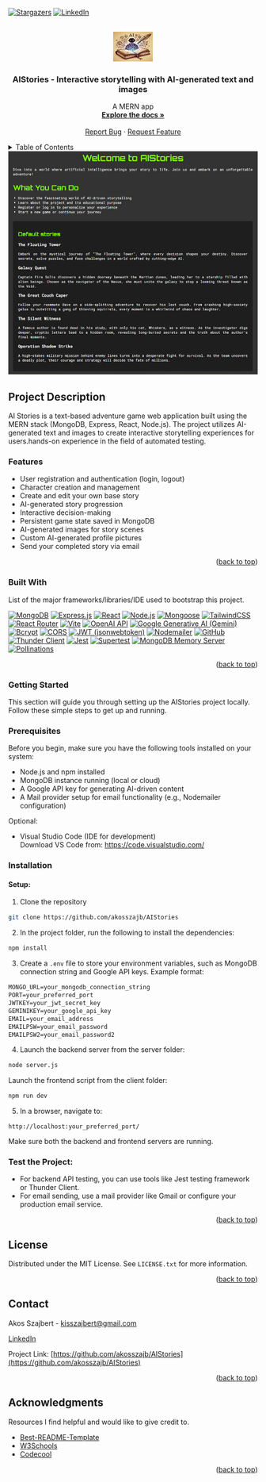 <a id="readme-top"></a>
[![Stargazers](https://img.shields.io/github/stars/akosszajb/AIStories?style=social)](https://github.com/akosszajb/AIStories/stargazers)
[![LinkedIn](https://img.shields.io/badge/LinkedIn-Connect-blue)](https://www.linkedin.com/in/akos-szajbert-7b489126b/)

<!-- PROJECT LOGO -->
<br />
<div align="center">
  <a href="https://github.com/akosszajb/AIStories">
    <img src="images/logo.jpeg" alt="Logo" width="80" height="60">
  </a>

<h3 align="center">AIStories - Interactive storytelling with AI-generated text and images</h3>

  <p align="center">
   A MERN app
    <br />
    <a href="https://github.com/akosszajb/AIStories"><strong>Explore the docs »</strong></a>
    <br />
    <br />
   <a href="https://github.com/akosszajb/AIStories/issues/new?labels=bug&template=bug-report.md">Report Bug</a>
    ·
    <a href="https://github.com/akosszajb/AIStories/issues/new?labels=enhancement&template=feature-request.md">Request Feature</a>
  </p>
</div>

<!-- TABLE OF CONTENTS -->
<details>
  <summary>Table of Contents</summary>
  <ol>
    <li>
      <a href="#project-description">Project Description</a>
      <ul>
      <li><a href="#features">Features</a></li>
        <li><a href="#built-with">Built With</a></li>
      </ul>
    </li>
    <li>
      <a href="#getting-started">Getting Started</a>
      <ul>
        <li><a href="#prerequisites">Prerequisites</a></li>
        <li><a href="#installation">Installation</a></li>
      </ul>
    </li>
    <li><a href="#license">License</a></li>
    <li><a href="#contact">Contact</a></li>
    <li><a href="#acknowledgments">Acknowledgments</a></li>
  </ol>
</details>

<!-- PROJECT DESCRIPTION-->

<div align="center">
   <img src="images/main.PNG" alt="main" width="650" height="450">
</div>

## Project Description

AI Stories is a text-based adventure game web application built using the MERN stack (MongoDB, Express, React, Node.js). The project utilizes AI-generated text and images to create interactive storytelling experiences for users.hands-on experience in the field of automated testing.

### Features

- User registration and authentication (login, logout)
- Character creation and management
- Create and edit your own base story
- AI-generated story progression
- Interactive decision-making
- Persistent game state saved in MongoDB
- AI-generated images for story scenes
- Custom AI-generated profile pictures
- Send your completed story via email

<p align="right">(<a href="#readme-top">back to top</a>)</p>

### Built With

List of the major frameworks/libraries/IDE used to bootstrap this project.

[![MongoDB](https://img.shields.io/badge/MongoDB-4.2-green)](https://www.mongodb.com/)
[![Express.js](https://img.shields.io/badge/Express.js-4.0-blue)](https://expressjs.com/)
[![React](https://img.shields.io/badge/React-17.0-lightblue)](https://reactjs.org/)
[![Node.js](https://img.shields.io/badge/Node.js-14.0-brightgreen)](https://nodejs.org/)
[![Mongoose](https://img.shields.io/badge/Mongoose-5.10-blue)](https://mongoosejs.com/)
[![TailwindCSS](https://img.shields.io/badge/TailwindCSS-2.0-indigo)](https://tailwindcss.com/)
[![React Router](https://img.shields.io/badge/React_Router-5.1.0-lightgrey)](https://reactrouter.com/)
[![Vite](https://img.shields.io/badge/Vite-2.3.8-orange)](https://vitejs.dev/)
[![OpenAI API](https://img.shields.io/badge/OpenAI_API-4-blue)](https://openai.com/)
[![Google Generative AI (Gemini)](https://img.shields.io/badge/Google_Generative_AI_Gemini-blue)](https://ai.google/)
[![Bcrypt](https://img.shields.io/badge/Bcrypt-5.0.0-yellow)](https://www.npmjs.com/package/bcrypt)
[![CORS](https://img.shields.io/badge/CORS-2.8.5-blue)](https://www.npmjs.com/package/cors)
[![JWT (jsonwebtoken)](<https://img.shields.io/badge/JWT%20(jsonwebtoken)-8.5.1-yellowgreen>)](https://www.npmjs.com/package/jsonwebtoken)
[![Nodemailer](https://img.shields.io/badge/Nodemailer-6.6-blue)](https://nodemailer.com/)
[![GitHub](https://img.shields.io/badge/GitHub-4.0-orange)](https://github.com/)
[![Thunder Client](https://img.shields.io/badge/Thunder_Client-2.3.5-lightgrey)](https://www.thunderclient.com/)
[![Jest](https://img.shields.io/badge/Jest-27.0-blue)](https://jestjs.io/)
[![Supertest](https://img.shields.io/badge/Supertest-6.1.3-green)](https://www.npmjs.com/package/supertest)
[![MongoDB Memory Server](https://img.shields.io/badge/MongoDB_Memory_Server-6.9-blue)](https://www.npmjs.com/package/mongodb-memory-server)
[![Pollinations](https://img.shields.io/badge/Pollinations-1.0-yellow)](https://pollinations.ai/)

<p align="right">(<a href="#readme-top">back to top</a>)</p>

<!-- GETTONG STARTED -->

### Getting Started

This section will guide you through setting up the AIStories project locally. Follow these simple steps to get up and running.

### Prerequisites

Before you begin, make sure you have the following tools installed on your system:

- Node.js and npm installed
- MongoDB instance running (local or cloud)
- A Google API key for generating AI-driven content
- A Mail provider setup for email functionality (e.g., Nodemailer configuration)

Optional:

- Visual Studio Code (IDE for development)  
  Download VS Code from: https://code.visualstudio.com/

### Installation

#### Setup:

1. Clone the repository

```bash
git clone https://github.com/akosszajb/AIStories
```

2. In the project folder, run the following to install the dependencies:

```bash
npm install
```

3. Create a `.env` file to store your environment variables, such as MongoDB connection string and Google API keys. Example format:

```env
MONGO_URL=your_mongodb_connection_string
PORT=your_preferred_port
JWTKEY=your_jwt_secret_key
GEMINIKEY=your_google_api_key
EMAIL=your_email_address
EMAILPSW=your_email_password
EMAILPSW2=your_email_password2
```

4. Launch the backend server from the server folder:

```bash
node server.js
```

Launch the frontend script from the client folder:

```bash
npm run dev
```

5. In a browser, navigate to:

```
http://localhost:your_preferred_port/
```

Make sure both the backend and frontend servers are running.

### Test the Project:

- For backend API testing, you can use tools like Jest testing framework or Thunder Client.
- For email sending, use a mail provider like Gmail or configure your production email service.

<p align="right">(<a href="#readme-top">back to top</a>)</p>

<!-- LICENSE -->

## License

Distributed under the MIT License. See `LICENSE.txt` for more information.

<p align="right">(<a href="#readme-top">back to top</a>)</p>

<!-- CONTACT -->

## Contact

Akos Szajbert - kisszajbert@gmail.com

[LinkedIn](https://www.linkedin.com/in/akos-szajbert-7b489126b/)

Project Link: [https://github.com/akosszajb/AIStories](https://github.com/akosszajb/AIStories)

<p align="right">(<a href="#readme-top">back to top</a>)</p>

<!-- ACKNOWLEDGMENTS -->

## Acknowledgments

Resources I find helpful and would like to give credit to.

- [Best-README-Template](https://github.com/othneildrew/Best-README-Template)
- [W3Schools](https://www.w3schools.com/)
- [Codecool](https://codecool.com/en/)

<p align="right">(<a href="#readme-top">back to top</a>)</p>
